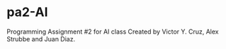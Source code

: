 # pa2-AI
Programming Assignment #2 for AI class
Created by Victor Y. Cruz, Alex Strubbe and Juan Diaz.
